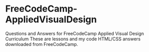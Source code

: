 # FreeCodeCamp-AppliedVisualDesign
Questions and Answers for FreeCodeCamp Applied Visual Design Curriculum
These are lessons and my code HTML/CSS answers downloaded from FreeCodeCamp.
